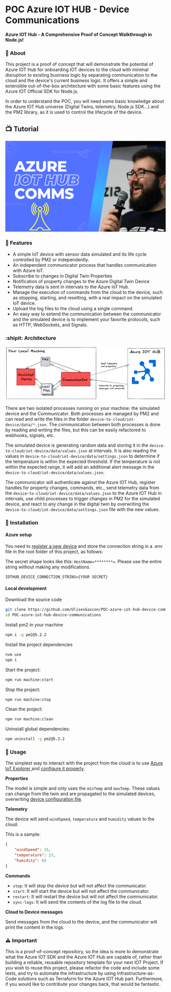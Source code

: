 # POC Azure IOT HUB - Device Communications

**Azure IOT Hub - A Comprehensive Proof of Concept Walkthrough in Node.js!**

### :crystal_ball: About

This project is a proof of concept that will demonstrate the potential of Azure IOT Hub for onboarding IOT devices to the cloud with minimal disruption to existing business logic by separating communication to the cloud and the device's current business logic. It offers a simple and extensible out-of-the-box architecture with some basic features using the Azure IOT Official SDK for Node.js.

In order to understand the POC, you will need some basic knowledge about the Azure IOT Hub universe (Digital Twins, telemetry, Node.js SDK...) and the PM2 library, as it is used to control the lifecycle of the device.


## 📺 Tutorial

[![promotional banner from youtube](.github/img/banner.png)](https://youtu.be/5zOcsPXkQXw)

### :tada: Features 

- A simple IoT device with sensor data simulated and its life cycle controlled by PM2 or independently.
- An independent communicator process that handles communication with Azure IoT.
- Subscribe to changes in Digital Twin Properties
- Notification of property changes to the Azure Digital Twin Device
- Telemetry data is sent in intervals to the Azure IoT Hub.
- Manage the execution of commands from the cloud to the device, such as stopping, starting, and resetting, with a real impact on the simulated IoT device.
- Upload the log files to the cloud using a single command.
- An easy way to extend the communication between the communicator and the simulated device is to implement your favorite protocols, such as HTTP, WebSockets, and Signals.


### :shipit: Architecture

![architecture diagram](.github/simple_architecture.png)


There are two isolated processes running on your machine: the simulated device and the Communicator. Both processes are managed by PM2 and can read and write the files in the folder `device-to-cloud/iot-device/data/*.json`. The communication between both processes is done by reading and writing the files, but this can be easily refactored to webhooks, signals, etc.

The simulated device is generating random data and storing it in the `device-to-cloud/iot-device/data/values.json` at intervals. It is also reading the values in `device-to-cloud/iot-device/data/settings.json` to determine if the temperature is within the expected threshold. If the temperature is not within the expected range, it will add an additional alert message in the `device-to-cloud/iot-device/data/values.json`.

The communicator will authenticate against the Azure IOT Hub, register handles for property changes, commands, etc., send telemetry data from the `device-to-cloud/iot-device/data/values.json` to the Azure IOT Hub in intervals, use child processes to trigger changes in PM2 for the simulated device, and react to any change in the digital twin by overwriting the `device-to-cloud/iot-device/data/settings.json` file with the new values.

 
### :rocket: Installation

#### Azure setup

You need to [register a new device](https://github.com/Azure/azure-iot-device-ecosystem/blob/master/setup_iothub.md#set-up-and-manage-azure-iot-hub) and store the connection string in a .env file in the root folder of this project, as follows:

The secret shape looks like this: `HostName=********=`. Please use the entire string without making any modifications.

```
IOTHUB_DEVICE_CONNECTION_STRING={YOUR SECRET}
```

#### Local development

Download the source code
```bash
git clone https://github.com/UlisesGascon/POC-azure-iot-hub-device-communications
cd POC-azure-iot-hub-device-communications
```

Install pm2 in your machine
```bash
npm i -g pm2@5.2.2
```

Install the project dependencies 
```bash
nvm use
npm i
```
Start the project:

```bash
npm run machine:start
```

Stop the project:

```bash
npm run machine:stop
```

Clean the project:

```bash
npm run machine:clean
```

Uninstall global dependencies:
```bash
npm uninstall -g pm2@5.2.2
```

### :satellite: Usage

The simplest way to interact with the project from the cloud is to use [Azure IoT Explorer ](https://github.com/Azure/azure-iot-explorer#getting-azure-iot-explorer) and [configure it properly](https://github.com/Azure/azure-iot-explorer#configure-an-iot-hub-connection).


**Properties**

The model is simple and only uses the `minTemp` and `maxTemp`. These values can change from the twin and are propagated to the simulated devices, overwriting [device configuration file](device-to-cloud/iot-device/data/settings.json).

**Telemetry**

The device will send `windSpeed`, `temperature` and `humidity` values to the cloud.

This is a sample:

```json
{ 
    "windSpeed": 15, 
    "temperature": 23, 
    "humidity": 68 
}
```

**Commands**

- `stop`: It will stop the device but will not affect the communicator.
- `start`: It will start the device but will not affect the communicator.
- `restart`: It will restart the device but will not affect the communicator.
- `sync-logs`: It will send the contents of the log file to the cloud.

**Cloud to Device messages**

Send messages from the cloud to the device, and the communicator will print the content in the logs.


### :warning: Important

This is a proof-of-concept repository, so the idea is more to demonstrate what the Azure IOT SDK and the Azure IOT Hub are capable of, rather than building a reliable, reusable repository template for your next IOT Project. If you wish to reuse this project, please refactor the code and include some tests, and try to automate the infrastructure by using Infrastructure-as-Code solutions such as Terraform for the Azure IOT Hub part. Furthermore, if you would like to contribute your changes back, that would be fantastic.
